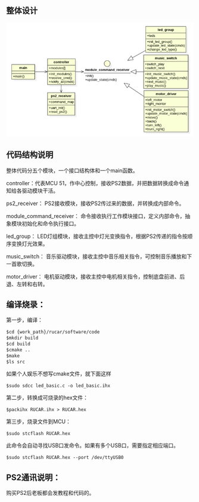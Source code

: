 ## 整体设计

![](class_design.png)

## 代码结构说明
整体代码分五个模块，一个接口结构体和一个main函数。

controller：代表MCU 51，作中心控制，接收PS2数据，并把数据转换成命令通知给各驱动模块干活。

ps2_receiver： PS2接收模块，接收PS2传过来的数据，并转换成内部命令。

module_command_receiver： 命令接收执行工作模块接口，定义内部命令，抽象模块初始化和命令执行接口。

led_group： LED灯组模块，接收主控中灯光变换指令，根据PS2传递的指令按顺序变换灯光效果。

music_switch： 音乐驱动模块，接收主控中音乐相关指令，可控制音乐播放和下一首歌切换。

motor_driver： 电机驱动模块，接收主控中电机相关指令，控制底盘前进、后退、左转和右转。


## 编译烧录：

第一步，编译：

```shell
$cd {work_path}/rucar/software/code
$mkdir build
$cd build
$cmake ..
$make
$ls src
```

如果个人娱乐不想写cmake文件，就下面这样

```shell
$sudo sdcc led_basic.c -o led_basic.ihx
```


第二步，转换成可烧录的hex文件：

```shell
$packihx RUCAR.ihx > RUCAR.hex
```

第三步，烧录文件到MCU：

```shell
$sudo stcflash RUCAR.hex 
```


此命令会自动寻找USB口发命令。如果有多个USB口，需要指定相应端口。

```shell
$sudo stcflash RUCAR.hex --port /dev/ttyUSB0
```

## PS2通讯说明：

购买PS2后老板都会发教程和代码的。